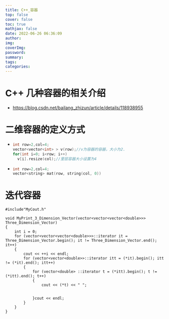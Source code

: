 ```yaml
---
title: C++_容器
top: false
cover: false
toc: true
mathjax: false
date: 2022-06-26 06:36:09
author:
img:
coverImg:
password:
summary:
tags:
categories:
---
```


# C++ 几种容器的相关介绍

- https://blog.csdn.net/bailang_zhizun/article/details/118938955



# 二维容器的定义方式

- ```c++
  int row=2,col=4;
  vector<vector<int> > v(row);//v为容器的容器，大小为2.
  for(int i=0; i<row; i++)
    v[i].resize(col);//里层容器大小设置为4

- ```c++
  int row=2,col=4;
  vector<string> mat(row, string(col, 0))

# 迭代容器
```c/c++
#include"MyCout.h"

void MyPrint_3_Dimension_Vector(vector<vector<vector<double>>> Three_Dimension_Vector)
{
	int i = 0;
	for (vector<vector<vector<double>>>::iterator it = Three_Dimension_Vector.begin(); it != Three_Dimension_Vector.end(); it++)
	{
		cout << ++i << endl;
		for (vector<vector<double>>::iterator itt = (*it).begin(); itt != (*it).end(); itt++)
		{
			for (vector<double> ::iterator t = (*itt).begin(); t != (*itt).end(); t++)
			{
				cout << (*t) << " ";


			}cout << endl;
		}
	}
}
```
